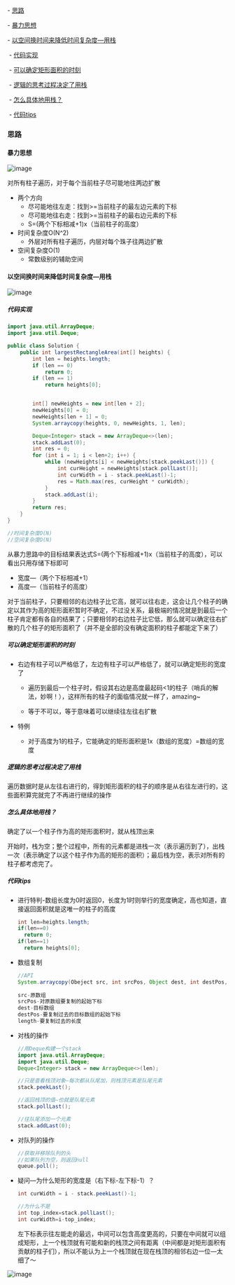 \- [思路](#思路)

  \- [暴力思想](#暴力思想)

  \- [以空间换时间来降低时间复杂度—用栈](#以空间换时间来降低时间复杂度用栈)

​    \- [代码实现](#代码实现)

​    \- [可以确定矩形面积的时刻](#可以确定矩形面积的时刻)

​    \- [逻辑的思考过程决定了用栈](#逻辑的思考过程决定了用栈)

​    \- [怎么具体地用栈？](#怎么具体地用栈)

​    \- [代码tips](#代码tips)



### 思路

#### 暴力思想

![image](https://github.com/afterCherry/DL_Daily_Leetcode/blob/images/84%E6%9A%B4%E5%8A%9B.jpeg)

对所有柱子遍历，对于每个当前柱子尽可能地往两边扩散

- 两个方向
  - 尽可能地往左走：找到>=当前柱子的最左边元素的下标
  - 尽可能地往右走：找到>=当前柱子的最右边元素的下标
  - S=(两个下标相减+1)x（当前柱子的高度）
- 时间复杂度O(N^2)
  - 外层对所有柱子遍历，内层对每个珠子往两边扩散
- 空间复杂度O(1)
  - 常数级别的辅助空间

#### 以空间换时间来降低时间复杂度—用栈

![image](https://github.com/afterCherry/DL_Daily_Leetcode/blob/images/84%E4%BC%98%E5%8C%96.jpeg)

##### 代码实现

```java
import java.util.ArrayDeque;
import java.util.Deque;

public class Solution {
    public int largestRectangleArea(int[] heights) {
        int len = heights.length;
        if (len == 0) 
            return 0;
        if (len == 1) 
            return heights[0];


        int[] newHeights = new int[len + 2];
        newHeights[0] = 0;
        newHeights[len + 1] = 0;
        System.arraycopy(heights, 0, newHeights, 1, len);

        Deque<Integer> stack = new ArrayDeque<>(len);
        stack.addLast(0);
        int res = 0;
        for (int i = 1; i < len+2; i++) {
            while (newHeights[i] < newHeights[stack.peekLast()]) {
                int curHeight = newHeights[stack.pollLast()];
                int curWidth = i - stack.peekLast()-1;
                res = Math.max(res, curHeight * curWidth);
            }
            stack.addLast(i);
        }
        return res;
    }
}

//时间复杂度O(N)
//空间复杂度O(N)
```

从暴力思路中的目标结果表达式S=(两个下标相减+1)x（当前柱子的高度），可以看出只用存储下标即可

- 宽度—（两个下标相减+1）
- 高度—（当前柱子的高度）



对于当前柱子，只要相邻的右边柱子比它高，就可以往右走，这会让几个柱子的确定以其作为高的矩形面积暂时不确定，不过没关系，最极端的情况就是到最后一个柱子肯定都有各自的结果了；只要相邻的右边柱子比它低，那么就可以确定往右扩散的几个柱子的矩形面积了（并不是全部的没有确定面积的柱子都能定下来了）



##### 可以确定矩形面积的时刻

- 右边有柱子可以严格低了，左边有柱子可以严格低了，就可以确定矩形的宽度了

  - 遍历到最后一个柱子时，假设其右边是高度最起码<1的柱子（哨兵的解法，妙啊！），这样所有的柱子的面临情况就一样了，amazing~

  - 等于不可以，等于意味着可以继续往左往右扩散

- 特例

  - 对于高度为1的柱子，它能确定的矩形面积是1x（数组的宽度）=数组的宽度

##### 逻辑的思考过程决定了用栈

遍历数据时是从左往右进行的，得到矩形面积的柱子的顺序是从右往左进行的，这些面积算完就完了不再进行继续的操作

##### 怎么具体地用栈？

确定了以一个柱子作为高的矩形面积时，就从栈顶出来

开始时，栈为空；整个过程中，所有的元素都是进栈一次（表示遍历到了），出栈一次（表示确定了以这个柱子作为高的矩形的面积）；最后栈为空，表示对所有的柱子都考虑完了。

##### 代码tips

- 进行特判-数组长度为0时返回0，长度为1时则举行的宽度确定，高也知道，直接返回面积就是这唯一的柱子的高度

  ```java
  int len=heights.length;
  if(len==0)
    return 0;
  if(len==1)
    return heights[0];
  ```

- 数组复制

  ```java
  //API
  System.arraycopy(Obeject src, int srcPos, Object dest, int destPos, int length)
    
  src-原数组
  srcPos-对原数组要复制的起始下标
  dest-目标数组
  destPos-要复制过去的目标数组的起始下标
  length-要复制过去的长度
  ```

- 对栈的操作

  ```java
  //用Deque构建一个stack
  import java.util.ArrayDeque;
  import java.util.Deque;
  Deque<Integer> stack = new ArrayDeque<>(len);
  
  //只是查看栈顶对象—每次都从队尾加，则栈顶元素是队尾元素
  stack.peekLast();
  
  //返回栈顶的值—也就是队尾元素
  stack.pollLast();
  
  //往队尾添加一个元素
  stack.addLast(0);
  ```

- 对队列的操作

  ```java
  //获取并移除队列的头
  //如果队列为空，则返回null
  queue.poll();
  ```

- 疑问—为什么矩形的宽度是（右下标-左下标-1）？

  ```java
  int curWidth = i - stack.peekLast()-1;
  
  //为什么不是
  int top_index=stack.pollLast();
  int curWidth=i-top_index;
  ```

  左下标表示往左能走的最远，中间可以包含高度更高的，只要在中间就可以组成矩形，上一个栈顶就有可能和新的栈顶之间有距离（中间都是对矩形面积有贡献的柱子们），所以不能认为上一个栈顶就在现在栈顶的相邻右边一位—太细了～

![image](https://github.com/afterCherry/DL_Daily_Leetcode/blob/images/84%20%E7%96%91%E9%97%AE.jpeg)





